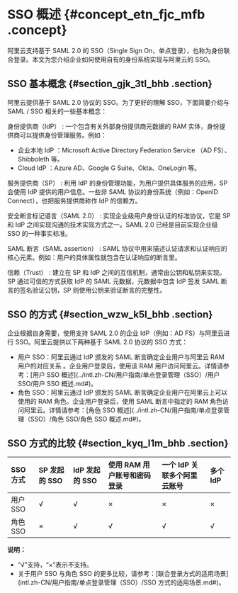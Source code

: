 # SSO 概述 {#concept_etn_fjc_mfb .concept}

阿里云支持基于 SAML 2.0 的 SSO（Single Sign On，单点登录），也称为身份联合登录。本文为您介绍企业如何使用自有的身份系统实现与阿里云的 SSO。

## SSO 基本概念 {#section_gjk_3tl_bhb .section}

阿里云提供基于 SAML 2.0 协议的 SSO。为了更好的理解 SSO，下面简要介绍与 SAML / SSO 相关的一些基本概念：

 身份提供商（IdP）
 :   一个包含有关外部身份提供商元数据的 RAM 实体，身份提供商可以提供身份管理服务。例如：

-   企业本地 IdP ：Microsoft Active Directory Federation Service （AD FS）、Shibboleth 等。
-   Cloud IdP ：Azure AD、Google G Suite、Okta、OneLogin 等。

  服务提供商（SP）
 :   利用 IdP 的身份管理功能，为用户提供具体服务的应用，SP 会使用 IdP 提供的用户信息。一些非 SAML 协议的身份系统（例如：OpenID Connect），也把服务提供商称作 IdP 的信赖方。

  安全断言标记语言（SAML 2.0）
 :   实现企业级用户身份认证的标准协议，它是 SP 和 IdP 之间实现沟通的技术实现方式之一。SAML 2.0 已经是目前实现企业级 SSO 的一种事实标准。

  SAML 断言（SAML assertion）
 :   SAML 协议中用来描述认证请求和认证响应的核心元素。例如：用户的具体属性就包含在认证响应的断言里。

  信赖（Trust）
 :   建立在 SP 和 IdP 之间的互信机制，通常由公钥和私钥来实现。SP 通过可信的方式获取 IdP 的 SAML 元数据，元数据中包含 IdP 签发 SAML 断言的签名验证公钥，SP 则使用公钥来验证断言的完整性。

 ## SSO 的方式 {#section_wzw_k5l_bhb .section}

企业根据自身需要，使用支持 SAML 2.0 的企业 IdP（例如：AD FS）与阿里云进行 SSO。阿里云提供以下两种基于 SAML 2.0 协议的 SSO 方式：

-   用户 SSO：阿里云通过 IdP 颁发的 SAML 断言确定企业用户与阿里云 RAM 用户的对应关系 。企业用户登录后，使用该 RAM 用户访问阿里云。详情请参考：[用户 SSO 概述](../intl.zh-CN/用户指南/单点登录管理（SSO）/用户 SSO/用户 SSO 概述.md#)。
-   角色 SSO：阿里云通过 IdP 颁发的 SAML 断言确定企业用户在阿里云上可以使用的 RAM 角色。企业用户登录后，使用 SAML 断言中指定的 RAM 角色访问阿里云。详情请参考：[角色 SSO 概述](../intl.zh-CN/用户指南/单点登录管理（SSO）/角色 SSO/角色 SSO 概述.md#)。

## SSO 方式的比较 {#section_kyq_l1m_bhb .section}

|SSO 方式|SP 发起的 SSO|IdP 发起的 SSO|使用 RAM 用户账号和密码登录|一个 IdP 关联多个阿里云账号|多个 IdP|
|:-----|:---------|:----------|:---------------|:---------------|:-----|
|用户 SSO|√|√|×|×|×|
|角色 SSO|×|√|√|√|√|

**说明：** 

-   “√”支持，“×”表示不支持。
-   关于用户 SSO 与角色 SSO 的更多比较，请参考：[联合登录方式的适用场景](intl.zh-CN/用户指南/单点登录管理（SSO）/SSO 方式的适用场景.md#)。

